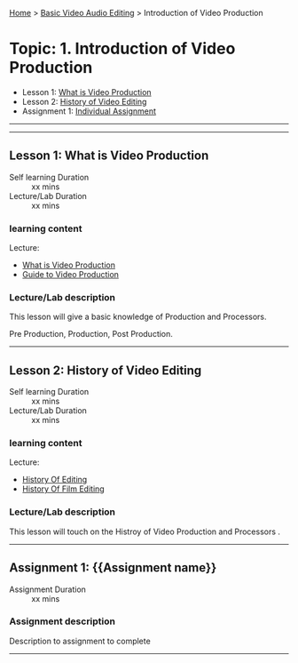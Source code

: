 [Home](../index.md) > [Basic Video Audio Editing](./index.md)  > 	Introduction of Video Production

# Topic: 1.	Introduction of Video Production

* Lesson 1: [What is Video Production](#lesson-1)
* Lesson 2: [History of Video Editing](#lesson-1)
* Assignment 1: [Individual Assignment ](#assignment-1)

---
---

## Lesson 1: What is Video Production

<dl>
<dt>Self learning Duration</dt>
<dd>xx mins</dd>
<dt>Lecture/Lab Duration</dt>
<dd>xx mins</dd>
</dl>

### learning content

Lecture:

* [What is Video Production](https://ptgmedia.pearsoncmg.com/images/9780321990198/samplepages/9780321990198.pdf)
* [Guide to Video Production ](https://extension.colostate.edu/docs/comm/video-handbook2.pdf)


### Lecture/Lab description

This lesson will give a basic knowledge of Production and Processors.

Pre Production,
Production,
Post Production.

---
## Lesson 2: History of Video Editing 

<dl>
<dt>Self learning Duration</dt>
<dd>xx mins</dd>
<dt>Lecture/Lab Duration</dt>
<dd>xx mins</dd>
</dl>

### learning content

Lecture:

* [History Of Editing ](https://www.youtube.com/watch?v=Wa_VZISu6fc)
* [History Of Film Editing ](https://www.youtube.com/watch?v=Xr-N3fSo62w)


### Lecture/Lab description

This lesson will touch on the Histroy of Video Production and Processors .


---

## Assignment 1: {{Assignment name}}

<dl>
<dt>Assignment Duration</dt>
<dd>xx mins</dd>
</dl>

### Assignment description

Description to assignment to complete

---

